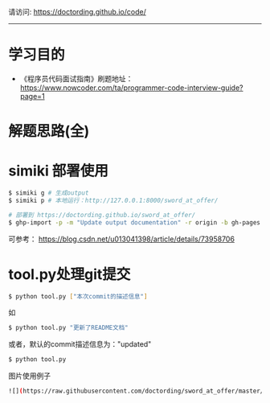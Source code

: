 请访问: https://doctording.github.io/code/

---

# 学习目的

* 《程序员代码面试指南》刷题地址：https://www.nowcoder.com/ta/programmer-code-interview-guide?page=1

# 解题思路(全)

# simiki 部署使用

```bash
$ simiki g # 生成output
$ simiki p # 本地运行：http://127.0.0.1:8000/sword_at_offer/
```

```bash
# 部署到 https://doctording.github.io/sword_at_offer/
$ ghp-import -p -m "Update output documentation" -r origin -b gh-pages output
```

可参考： https://blog.csdn.net/u013041398/article/details/73958706

# tool.py处理git提交

```bash
$ python tool.py ["本次commit的描述信息"]
```

如
```bash
$ python tool.py "更新了README文档"
```

或者，默认的commit描述信息为："updated"
```bash
$ python tool.py
```

图片使用例子

```bash
![](https://raw.githubusercontent.com/doctording/sword_at_offer/master/content/solved_by_java/imgs/circle.png)
```
